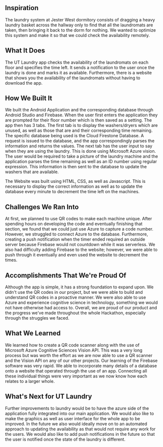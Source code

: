 ## Inspiration 
The laundry system at Jester West dormitory consists of dragging a heavy laundry basket across the hallway only to find that all the laundromats are taken, then bringing it back to the dorm for nothing. We wanted to optimize this system and make it so that we could check the availability remotely. 

## What It Does 
The UT Laundry app checks the availability of the laundromats on each floor and specifies the time left. It sends a notification to the user once the laundry is done and marks it as available. Furthermore, there is a website that shows you the availability of the laundromats without having to download the app.

## How We Built It 
We built the Android Application and the corresponding database through Android Studio and Firebase. When the user first enters the application they are prompted for their floor number which is then saved as a setting. The app then has 3 tabs. The first tab is to display the washers/dryers which are unused, as well as those that are and their corresponding time remaining. The specific database being used is the Cloud Firestone Database. A request is issued to the database, and the app correspondingly parses the information and returns the values. The next tab has the user input to say when they are using the laundry. This is done using Microsoft Azure vision. The user would be required to take a picture of the laundry machine and the application parses the time remaining as well as an ID number using regular expression. This information is then sent to the database to update the washers that are available. 

The Website was built using HTML, CSS, as well as Javascript. This is necessary to display the correct information as well as to update the database every minute to decrement the time left on the machines.


## Challenges We Ran Into
At first, we planned to use QR codes to make each machine unique. After spending hours on developing the code and eventually finishing that section, we found that we could just use Azure to capture a code number. However, we struggled to connect Azure to the database. Furthermore, creating a push notification when the timer ended required an outside server because Firebase would not countdown while it was serverless. We also had difficulty adding Firebase to the website; however, we were able to push through it eventually and even used the website to decrement the times. 

## Accomplishments That We're Proud Of
Although the app is simple, it has a strong foundation to expand upon. We didn't use the QR codes in our project, but we were able to build and understand QR codes in a proactive manner. We were also able to use Azure and experience cognitive science in technology, something we would not have otherwise had access to. Overall, we are proud of our product and the progress we've made throughout the whole Hackathon, especially through the struggles we faced.

## What We Learned
We learned how to create a QR code scanner along with the use of Microsoft Azure Cognitive Sciences Vision API. This was a very long process but was worth the effort as we are now able to use a QR scanner and the Vision API on any of our other projects. Our learning of the Firebase software was very rapid. We able to incorporate many details of a database onto a website that operated through the use of an app. Connecting all these individual things were very important as we now know how each relates to a larger whole. 

## What's Next for UT Laundry
Further improvements to laundry would be to have the azure side of the application fully integrated into our main application. We would also like to make the graphics as well as user interface for the whole app to be improved. In the future we also would ideally move on to an automated approach to updating the availability as that would not require any work for the users. We would also like to add push notifications in the future so that the user is notified once the state of the laundry is different.
